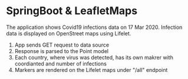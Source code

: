 # SpringBoot & LeafletMaps
The application shows Covid19 infections data on 17 Mar 2020.
Infection data is displayed on OpenStreet maps using Lifelet.

1. App sends GET request to data source
2. Response is parsed to the Point model
3. Each country, where virus was detected, has its own makrer with coordianted and number of infections
3. Markers are rendered on the Lifelet maps under "/all" endpoint
 
